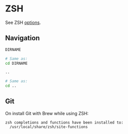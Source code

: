 # ZSH

See ZSH [options](https://zsh.sourceforge.net/Doc/Release/Options.html).


## Navigation

```sh
DIRNAME

# Same as:
cd DIRNAME
```

```sh
..

# Same as:
cd ..
```


## Git

On install Git with Brew while using ZSH:


```
zsh completions and functions have been installed to:
  /usr/local/share/zsh/site-functions
```
